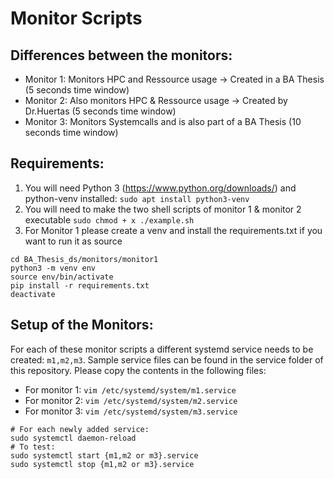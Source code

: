 # Monitor Scripts 

## Differences between the monitors:
* Monitor 1: Monitors HPC and Ressource usage -> Created in a BA Thesis (5 seconds time window)
* Monitor 2: Also monitors HPC & Ressource usage -> Created by Dr.Huertas (5 seconds time window)
* Monitor 3: Monitors Systemcalls and is also part of a BA Thesis (10 seconds time window)

## Requirements:
1. You will need Python 3 (https://www.python.org/downloads/) and python-venv installed: `sudo apt install python3-venv` 
2. You will need to make the two shell scripts of monitor 1 & monitor 2 executable `sudo chmod + x ./example.sh`
3. For Monitor 1 please create a venv and install the requirements.txt if you want to run it as source
```
cd BA_Thesis_ds/monitors/monitor1
python3 -m venv env
source env/bin/activate
pip install -r requirements.txt
deactivate
```

## Setup of the Monitors:
For each of these monitor scripts a different systemd service needs to be created: `m1,m2,m3`.
Sample service files can be found in the service folder of this repository. Please copy the contents in the following files:
* For monitor 1: `vim /etc/systemd/system/m1.service`
* For monitor 2: `vim /etc/systemd/system/m2.service`
* For monitor 3: `vim /etc/systemd/system/m3.service`

```
# For each newly added service:
sudo systemctl daemon-reload
# To test:
sudo systemctl start {m1,m2 or m3}.service
sudo systemctl stop {m1,m2 or m3}.service
```


